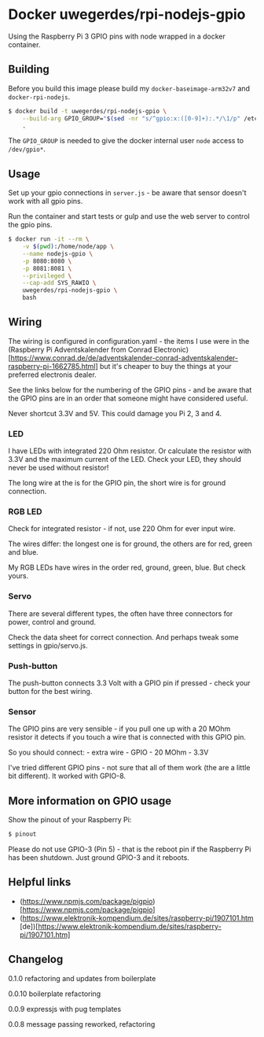 # Docker uwegerdes/rpi-nodejs-gpio

Using the Raspberry Pi 3 GPIO pins with node wrapped in a docker container.

## Building

Before you build this image please build my `docker-baseimage-arm32v7` and `docker-rpi-nodejs`.

```bash
$ docker build -t uwegerdes/rpi-nodejs-gpio \
	--build-arg GPIO_GROUP="$(sed -nr "s/^gpio:x:([0-9]+):.*/\1/p" /etc/group)" \
	.
```

The `GPIO_GROUP` is needed to give the docker internal user `node` access to `/dev/gpio*`.

## Usage

Set up your gpio connections in `server.js` - be aware that sensor doesn't work with all gpio pins.

Run the container and start tests or gulp and use the web server to control the gpio pins.

```bash
$ docker run -it --rm \
	-v $(pwd):/home/node/app \
	--name nodejs-gpio \
	-p 8080:8080 \
	-p 8081:8081 \
	--privileged \
	--cap-add SYS_RAWIO \
	uwegerdes/rpi-nodejs-gpio \
	bash
```

## Wiring

The wiring is configured in configuration.yaml - the items I use were in the (Raspberry Pi Adventskalender from Conrad Electronic)[https://www.conrad.de/de/adventskalender-conrad-adventskalender-raspberry-pi-1662785.html] but it's cheaper to buy the things at your preferred electronis dealer.

See the links below for the numbering of the GPIO pins - and be aware that the GPIO pins are in an order that someone might have considered useful.

Never shortcut 3.3V and 5V. This could damage you Pi 2, 3 and 4.

### LED

I have LEDs with integrated 220 Ohm resistor. Or calculate the resistor with 3.3V and the maximum current of the LED. Check your LED, they should never be used without resistor!

The long wire at the is for the GPIO pin, the short wire is for ground connection.

### RGB LED

Check for integrated resistor - if not, use 220 Ohm for ever input wire.

The wires differ: the longest one is for ground, the others are for red, green and blue.

My RGB LEDs have wires in the order red, ground, green, blue. But check yours.

### Servo

There are several different types, the often have three connectors for power, control and ground.

Check the data sheet for correct connection. And perhaps tweak some settings in gpio/servo.js.

### Push-button

The push-button connects 3.3 Volt with a GPIO pin if pressed - check your button for the best wiring.

### Sensor

The GPIO pins are very sensible - if you pull one up with a 20 MOhm resistor it detects if you touch a wire that is connected with this GPIO pin.

So you should connect: - extra wire - GPIO - 20 MOhm - 3.3V

I've tried different GPIO pins - not sure that all of them work (the are a little bit different). It worked with GPIO-8.

## More information on GPIO usage

Show the pinout of your Raspberry Pi:

```bash
$ pinout
```

Please do not use GPIO-3 (Pin 5) - that is the reboot pin if the Raspberry Pi has been shutdown.
Just ground GPIO-3 and it reboots.

## Helpful links

- (https://www.npmjs.com/package/pigpio)[https://www.npmjs.com/package/pigpio]
- (https://www.elektronik-kompendium.de/sites/raspberry-pi/1907101.htm [de])[https://www.elektronik-kompendium.de/sites/raspberry-pi/1907101.htm]


## Changelog

0.1.0 refactoring and updates from boilerplate

0.0.10 boilerplate refactoring

0.0.9 expressjs with pug templates

0.0.8 message passing reworked, refactoring
